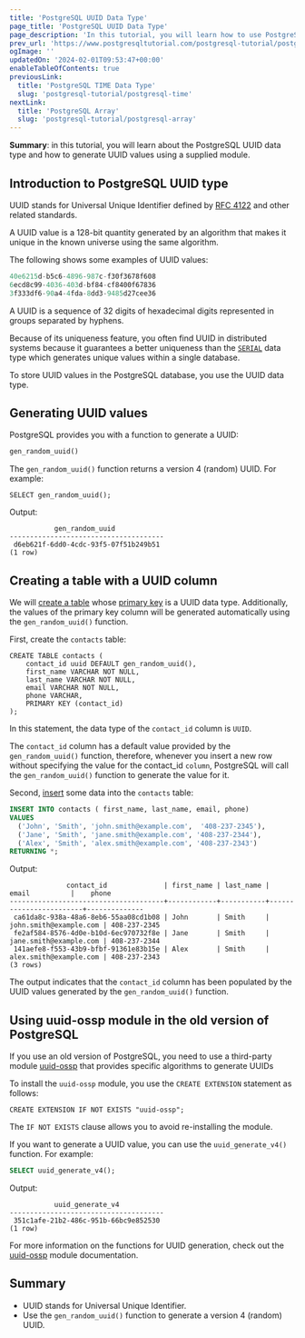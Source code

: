 ```yaml
---
title: 'PostgreSQL UUID Data Type'
page_title: 'PostgreSQL UUID Data Type'
page_description: 'In this tutorial, you will learn how to use PostgreSQL UUID data type and how to generate UUID values using the gen_random_uuid() function.'
prev_url: 'https://www.postgresqltutorial.com/postgresql-tutorial/postgresql-uuid/'
ogImage: ''
updatedOn: '2024-02-01T09:53:47+00:00'
enableTableOfContents: true
previousLink:
  title: 'PostgreSQL TIME Data Type'
  slug: 'postgresql-tutorial/postgresql-time'
nextLink:
  title: 'PostgreSQL Array'
  slug: 'postgresql-tutorial/postgresql-array'
---
```


**Summary**: in this tutorial, you will learn about the PostgreSQL UUID data type and how to generate UUID values using a supplied module.

## Introduction to PostgreSQL UUID type

UUID stands for Universal Unique Identifier defined by [RFC 4122](https://tools.ietf.org/html/rfc4122 'UUID') and other related standards.

A UUID value is a 128\-bit quantity generated by an algorithm that makes it unique in the known universe using the same algorithm.

The following shows some examples of UUID values:

```sql
40e6215d-b5c6-4896-987c-f30f3678f608
6ecd8c99-4036-403d-bf84-cf8400f67836
3f333df6-90a4-4fda-8dd3-9485d27cee36
```

A UUID is a sequence of 32 digits of hexadecimal digits represented in groups separated by hyphens.

Because of its uniqueness feature, you often find UUID in distributed systems because it guarantees a better uniqueness than the [`SERIAL`](postgresql-serial) data type which generates unique values within a single database.

To store UUID values in the PostgreSQL database, you use the UUID data type.

## Generating UUID values

PostgreSQL provides you with a function to generate a UUID:

```sql
gen_random_uuid()
```

The `gen_random_uuid()` function returns a version 4 (random) UUID. For example:

```
SELECT gen_random_uuid();
```

Output:

```
           gen_random_uuid
--------------------------------------
 d6eb621f-6dd0-4cdc-93f5-07f51b249b51
(1 row)
```

## Creating a table with a UUID column

We will [create a table](postgresql-create-table) whose [primary key](postgresql-primary-key) is a UUID data type. Additionally, the values of the primary key column will be generated automatically using the `gen_random_uuid()` function.

First, create the `contacts` table:

```
CREATE TABLE contacts (
    contact_id uuid DEFAULT gen_random_uuid(),
    first_name VARCHAR NOT NULL,
    last_name VARCHAR NOT NULL,
    email VARCHAR NOT NULL,
    phone VARCHAR,
    PRIMARY KEY (contact_id)
);
```

In this statement, the data type of the `contact_id` column is `UUID`.

The `contact_id` column has a default value provided by the `gen_random_uuid()` function, therefore, whenever you insert a new row without specifying the value for the contact_id `column`, PostgreSQL will call the `gen_random_uuid()` function to generate the value for it.

Second, [insert](postgresql-insert) some data into the `contacts` table:

```sql
INSERT INTO contacts ( first_name, last_name, email, phone)
VALUES
  ('John', 'Smith', 'john.smith@example.com',  '408-237-2345'),
  ('Jane', 'Smith', 'jane.smith@example.com', '408-237-2344'),
  ('Alex', 'Smith', 'alex.smith@example.com', '408-237-2343')
RETURNING *;
```

Output:

```text
              contact_id              | first_name | last_name |         email          |    phone
--------------------------------------+------------+-----------+------------------------+--------------
 ca61da8c-938a-48a6-8eb6-55aa08cd1b08 | John       | Smith     | john.smith@example.com | 408-237-2345
 fe2af584-8576-4d0e-b10d-6ec970732f8e | Jane       | Smith     | jane.smith@example.com | 408-237-2344
 141aefe8-f553-43b9-bfbf-91361e83b15e | Alex       | Smith     | alex.smith@example.com | 408-237-2343
(3 rows)

```

The output indicates that the `contact_id` column has been populated by the UUID values generated by the `gen_random_uuid()` function.

## Using uuid\-ossp module in the old version of PostgreSQL

If you use an old version of PostgreSQL, you need to use a third\-party module [uuid\-ossp](https://www.postgresql.org/docs/16/uuid-ossp.html) that provides specific algorithms to generate UUIDs

To install the `uuid-ossp` module, you use the `CREATE EXTENSION` statement as follows:

```
CREATE EXTENSION IF NOT EXISTS "uuid-ossp";
```

The `IF NOT EXISTS` clause allows you to avoid re\-installing the module.

If you want to generate a UUID value, you can use the `uuid_generate_v4()` function. For example:

```sql
SELECT uuid_generate_v4();
```

Output:

```
           uuid_generate_v4
--------------------------------------
 351c1afe-21b2-486c-951b-66bc9e852530
(1 row)
```

For more information on the functions for UUID generation, check out the [uuid\-ossp](https://www.postgresql.org/docs/9.5/static/uuid-ossp.html) module documentation.

## Summary

- UUID stands for Universal Unique Identifier.
- Use the `gen_random_uuid()` function to generate a version 4 (random) UUID.
